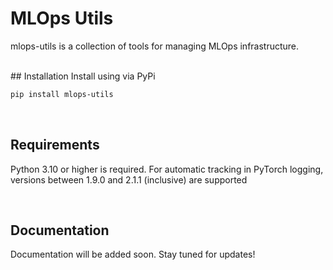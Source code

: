 # MLOps Utils
mlops-utils is a collection of tools for managing MLOps infrastructure.

<br>
## Installation
Install using via PyPi


```bash
pip install mlops-utils
```

<br>

## Requirements
Python 3.10 or higher is required.
For automatic tracking in PyTorch logging, versions between 1.9.0 and 2.1.1 (inclusive) are supported

<br>

## Documentation
Documentation will be added soon. Stay tuned for updates!





